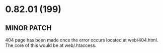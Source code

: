 # 0.82.01 (199)
## MINOR PATCH
404 page has been made once the error occurs located at web/404.html. The core of this would be at web/.htaccess.
